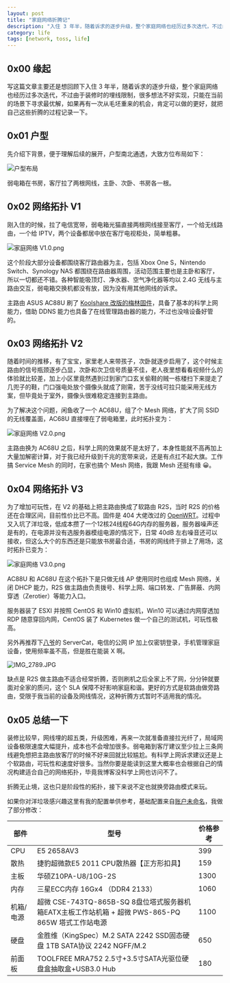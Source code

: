 ```yaml
---
layout: post
title: "家庭网络折腾记"
description: "入住 3 年半，随着诉求的逐步升级，整个家庭网络也经历过多次迭代，不过由于装修时的埋线限制，很多想法不好实现，只能在当前的场景下寻求最优解，如果再有一次从毛坯重来的机会，肯定可以做的更好，就把自己这些折腾的过程记录一下"
category: life
tags: [network, toss, life]
---
```


## 0x00 缘起

写这篇文章主要还是想回顾下入住 3 年半，随着诉求的逐步升级，整个家庭网络也经历过多次迭代，不过由于装修时的埋线限制，很多想法不好实现，只能在当前的场景下寻求最优解，如果再有一次从毛坯重来的机会，肯定可以做的更好，就把自己这些折腾的过程记录一下。

## 0x01 户型

先介绍下背景，便于理解后续的展开，户型南北通透，大致方位布局如下：

![户型布局](https://cdn.jsdelivr.net/gh/jervyshi/jervyshi.github.io/assets/images/1627723195153-2ecd0186-276b-4bd8-82a5-b7c78a36b196.png)

弱电箱在书房，客厅拉了两根网线，主卧、次卧、书房各一根。

## 0x02 网络拓扑 V1


刚入住的时候，拉了电信宽带，弱电箱光猫直接两根网线接至客厅，一个给无线路由，一个给 IPTV，两个设备都居中放在客厅电视柜处，简单粗暴。

![家庭网络 V1.0.png](https://cdn.jsdelivr.net/gh/jervyshi/jervyshi.github.io/assets/images/1627713707033-d1ae1b0d-4bf3-4bdd-bf17-cae2d8a3eb03.png)

这个阶段大部分设备都围绕客厅路由器为主，包括 Xbox One S，Nintendo Switch、Synology NAS 都围绕在路由器周围，活动范围主要也是主卧和客厅，所以一切都还不错。各种智能吸顶灯、净水器、空气净化器等均以 2.4G 无线与主路由交互，弱电箱交换机都没有放，因为没有用其他网线的诉求。

主路由 ASUS AC88U 刷了 [Koolshare 改版的梅林固件](https://firmware.koolshare.cn/)，具备了基本的科学上网能力，借助 DDNS 能力也具备了在线管理路由器的能力，不过也没啥设备好管的。

## 0x03 网络拓扑 V2


随着时间的推移，有了宝宝，家里老人来带孩子，次卧就逐步启用了，这个时候主路由的信号瓶颈逐步凸显，次卧和次卫信号质量不佳，老人夜里想看看视频什么的体验就比较差，加上小区里竟然遇到过到家门口玄关偷鞋的贼一栋楼扫下来提走了几兜子的鞋，门口强电处放个摄像头就成了刚需，苦于没线可拉只能采用无线方案，但毕竟处于室外，摄像头很难稳定连接到主路由。

为了解决这个问题，闲鱼收了一个 AC68U，组了个 Mesh 网络，扩大了同 SSID 的无线覆盖面，AC68U 直接埋在了弱电箱里，此时拓扑变为：

![家庭网络 V2.0.png](https://cdn.jsdelivr.net/gh/jervyshi/jervyshi.github.io/assets/images/1627715989319-ef89f804-a911-46f2-91ea-150d7095a7b5.png)

主路由换为 AC68U 之后，科学上网的效果就不是太好了，本身性能就不高再加上大量加解密计算，对于我已经升级到千兆的宽带来说，还是有点扛不起大旗。工作搞 Service Mesh 的同时，在家也搞个 Mesh 网络，我跟 Mesh 还挺有缘 😀。

## 0x04 网络拓扑 V3

为了增加可玩性，在 V2 的基础上把主路由换成了软路由 R2S，当时 R2S 的价格还在合理区间，目前性价比已不高。固件是 404 大佬改过的 [OpenWRT](https://github.com/QiuSimons/R2S-R4S-X86-OpenWrt)。过程中又入坑了洋垃圾，低成本攒了一个12核24线程64G内存的服务器，服务器噪声还是有的，在电源并没有选服务器模组电源的情况下，日常 40dB 左右噪音还可以接收，但这么大个的东西还是只能放书房最合适，书房的网线终于排上了用场，这时拓扑已变为：

![家庭网络 V3.0.png](https://cdn.jsdelivr.net/gh/jervyshi/jervyshi.github.io/assets/images/1627718148061-64716ca5-e239-4d69-bfaa-96ecbd38a344.png)

AC88U 和 AC68U 在这个拓扑下是只做无线 AP 使用同时也组成 Mesh 网络，关闭 DHCP 能力，R2S 做主路由负责拨号、科学上网、端口转发、广告屏蔽、内网穿透（Zerotier）等能力入口。

服务器装了 ESXI 并按照 CentOS 和 Win10 虚拟机，Win10 可以通过内网穿透加 RDP 随意穿回内网，CentOS 装了 Kubernetes 做一个自己的测试机，可玩性极高。

另外再推荐下[八爷](https://twitter.com/waylybaye)的 ServerCat，电信的公网 IP 加上仅密钥登录，手机管理家庭设备，使用频率虽不高，但是胜在能装 X 啊。

![IMG_2789.JPG](https://cdn.jsdelivr.net/gh/jervyshi/jervyshi.github.io/assets/images/1627719424077-6aa61cd3-4dd2-44ab-8791-f55a3cb67c40.jpeg)

缺点是 R2S 做主路由不适合经常折腾，否则刷机之后全家上不了网，分分钟就要面对全家的质问，这个 SLA 保障不好影响家庭和谐。更好的方式是软路由做旁路由，受限于我当前的设备及网线情况，这种折腾方式暂时不适用我的情况。

## 0x05 总结一下

装修比较早，网线埋的超五类，升级困难，再来一次就准备直接拉光纤了，局域网设备极限速度大幅提升，成本也不会增加很多。弱电箱到客厅建议至少拉上三条网线避免想把主路由放客厅的时候不好来回就比较尴尬。有科学上网诉求建议还是上个软路由，可玩性和速度好很多。当然你要是能读到这里大概率也会根据自己的情况构建适合自己的网络拓扑，毕竟我博客没科学上网也访问不了。

折腾无止境，这也只是阶段性的拓扑，接下来说不定也就换旁路由模式来玩。

如果你对洋垃圾感兴趣这里有我的配置单供参考，基础配置来自[账户未命名](https://www.youtube.com/watch?v=UpNTTsoI24Y&list=PL4Bi3PNHpZKxSIyXx3wvy1yqqigxtlS0u)，我做了部分修改：

| 部件 | 型号 | 价格参考 |
| --- | --- | --- |
| CPU | E5 2658AV3 | 399 |
| 散热 | 捷豹超微款E5 2011 CPU散热器【正方形扣具】 | 159 |
| 主板 | 华硕Z10PA-U8/10G-2S | 1300 |
| 内存 | 三星ECC内存 16Gx4 （DDR4 2133） | 1060 |
| 机箱/电源 | 超微 CSE-743TQ-865B-SQ 8盘位塔式服务器机箱EATX主板工作站机箱 + 超微 PWS-865-PQ 865W 塔式工作站电源 | 1100 |
| 硬盘 | 金胜维（KingSpec）M.2 SATA 2242 SSD固态硬盘 1TB SATA协议 2242 NGFF/M.2 | 650 |
| 前面板 | TOOLFREE MRA752 2.5寸+3.5寸SATA光驱位硬盘盒抽取盒+USB3.0 Hub | 180 |

